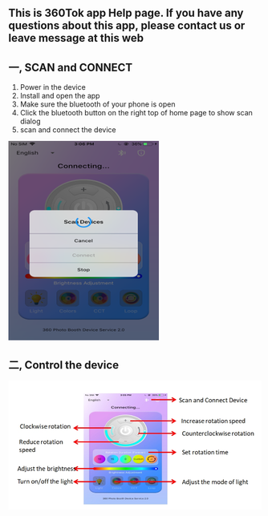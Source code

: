 ## This is 360Tok app Help page. If you have any questions about this app, please contact us or leave message at this web ##

## 一, SCAN and CONNECT ##
  1. Power in the device
  2. Install and open the app
  3. Make sure the bluetooth of your phone is open
  4. Click the bluetooth button on the right top of home page to show scan dialog
  5. scan and connect the device
     
![home image](https://github.com/niteapps/360tok/blob/main/1.png)

## 二, Control the device ##

![home image](https://github.com/niteapps/360tok/blob/main/5.jpg)
